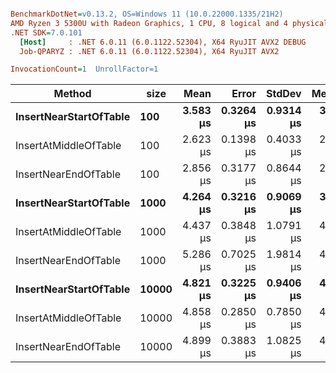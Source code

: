 ``` ini

BenchmarkDotNet=v0.13.2, OS=Windows 11 (10.0.22000.1335/21H2)
AMD Ryzen 3 5300U with Radeon Graphics, 1 CPU, 8 logical and 4 physical cores
.NET SDK=7.0.101
  [Host]     : .NET 6.0.11 (6.0.1122.52304), X64 RyuJIT AVX2 DEBUG
  Job-QPARYZ : .NET 6.0.11 (6.0.1122.52304), X64 RyuJIT AVX2

InvocationCount=1  UnrollFactor=1  

```
|                 Method |  size |     Mean |     Error |    StdDev |   Median |
|----------------------- |------ |---------:|----------:|----------:|---------:|
| **InsertNearStartOfTable** |   **100** | **3.583 μs** | **0.3264 μs** | **0.9314 μs** | **3.400 μs** |
|  InsertAtMiddleOfTable |   100 | 2.623 μs | 0.1398 μs | 0.4033 μs | 2.500 μs |
|   InsertNearEndOfTable |   100 | 2.856 μs | 0.3177 μs | 0.8644 μs | 2.500 μs |
| **InsertNearStartOfTable** |  **1000** | **4.264 μs** | **0.3216 μs** | **0.9069 μs** | **3.900 μs** |
|  InsertAtMiddleOfTable |  1000 | 4.437 μs | 0.3848 μs | 1.0791 μs | 4.000 μs |
|   InsertNearEndOfTable |  1000 | 5.286 μs | 0.7025 μs | 1.9814 μs | 4.400 μs |
| **InsertNearStartOfTable** | **10000** | **4.821 μs** | **0.3225 μs** | **0.9406 μs** | **4.600 μs** |
|  InsertAtMiddleOfTable | 10000 | 4.858 μs | 0.2850 μs | 0.7850 μs | 4.800 μs |
|   InsertNearEndOfTable | 10000 | 4.899 μs | 0.3883 μs | 1.0825 μs | 4.700 μs |
